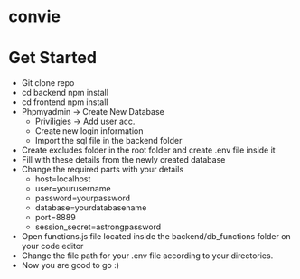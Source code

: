 # convie


# Get Started

- Git clone repo
- cd backend npm install
- cd frontend npm install
- Phpmyadmin -> Create New Database
    - Priviligies -> Add user acc. 
    - Create new login information
    - Import the sql file in the backend folder
- Create excludes folder in the root folder and create .env file inside it
- Fill with these details from the newly created database
- Change the required parts with your details
    - host=localhost
    - user=yourusername
    - password=yourpassword
    - database=yourdatabasename
    - port=8889
    - session_secret=astrongpassword
- Open functions.js file located inside the backend/db_functions folder on your code editor
- Change the file path for your .env file according to your directories.
- Now you are good to go :)
